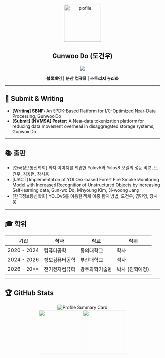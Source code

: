 <p align="center">
  <img src="https://github.com/user-attachments/assets/2e8e7cb1-32ec-48d5-ae63-f3bd832c1078" alt="profile" width="120">
</p>

<h2 align="center">Gunwoo Do (도건우)</h2>

<p align="center">
  <a href="mailto:doogunwo@pusan.ac.kr"><img src="https://img.shields.io/badge/Email-doogunwo@pusan.ac.kr-blue?style=flat&logo=gmail"></a>
</p>

<p align="center">
  <b>블록체인&nbsp;|&nbsp;분산 컴퓨팅&nbsp;|&nbsp;스토리지 분리화</b>
</p>

---

## 📝 Submit & Writing

- **[Writing] SBNF:** An SPDK-Based Platform for I/O-Optimized Near-Data Processing, Gunwoo Do
- **[Submit] [NVMSA] Poster:** A Near-data tokenization platform for reducing data movement overhead in disaggregated storage systems, Gunwoo Do

---

## 📚 출판

- [한국정보통신학회] 화재 이미지를 학습한 Yolov5와 Yolov8 모델의 성능 비교, 도건우, 김동현, 장시웅  
- [IJACT] Implementation of YOLOv5-based Forest Fire Smoke Monitoring Model with Increased Recognition of Unstructured Objects by Increasing Self-learning data, Gun-wo Do, Minyoung Kim, Si-woong Jang  
- [한국정보통신학회] YOLOv5를 이용한 객체 이중 탐지 방법, 도건우, 김민영, 장시웅  

---

## 🎓 학위

| 기간         | 학과            | 학교            | 학위           |
| ------------ | --------------- | --------------- | -------------- |
| 2020 - 2024  | 컴퓨터공학      | 동의대학교      | 학사           |
| 2024 - 2026  | 정보컴퓨터공학  | 부산대학교      | 석사           |
| 2026 - 20\*\*| 전기전자컴퓨터  | 광주과학기술원  | 박사 (진학예정) |

---

## 🏆 GitHub Stats

<p align="center">
  <img src="https://github-profile-summary-cards.vercel.app/api/cards/profile-details?username=doogunwo&theme=vue" alt="Profile Summary Card"><br>
  <img src="https://github-profile-summary-cards.vercel.app/api/cards/repos-per-language?username=doogunwo&theme=vue" height="140"/>
  <img src="https://github-profile-summary-cards.vercel.app/api/cards/most-commit-language?username=doogunwo&theme=vue" height="140"/>
</p>
